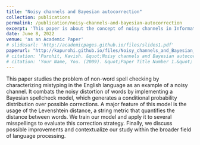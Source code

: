 ```yaml
---
title: "Noisy channels and Bayesian autocorrection"
collection: publications
permalink: /publication/noisy-channels-and-bayesian-autocorrection
excerpt: 'This paper is about the concept of noisy channels in Information Theory.'
date: June 8, 2022
venue: 'as an Academic Paper'
# slidesurl: 'http://academicpages.github.io/files/slides1.pdf'
paperurl: "http://kapurohi.github.io/files/Noisy_channels_and_Bayesian_autocorrection.pdf"
# citation: 'Purohit, Kavish. &quot;Noisy channels and Bayesian autocorrection.&quot; (2022).'
# citation: 'Your Name, You. (2009). &quot;Paper Title Number 1.&quot; <i>Journal 1</i>. 1(1).'
---
```


This paper studies the problem of non-word spell checking by characterizing mistyping in the English language as an example of a noisy channel. It combats the noisy distortion of words by implementing a Bayesian spellcheck model, which generates a conditional probability distribution over possible corrections. A major feature of this model is the usage of the Levenshtein distance, a string metric that quantifies the distance between words. We train our model and apply it to several misspellings to evaluate this correction strategy. Finally, we discuss possible improvements and contextualize our study within the broader field of language processing.